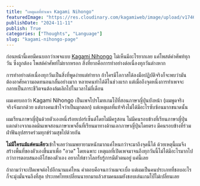 ```yaml
---
title: "เหตุผลที่ทำเพจ Kagami Nihongo"
featuredImage: "https://res.cloudinary.com/kagamiweb/image/upload/v1746027495/blog.coregamehd.com/kagami-nihongo-page.jpg"
publishDate: "2024-11-11"
publish: True
categories: ["Thoughts", "Language"]
slug: "kagami-nihongo-page"
---
```



ก่อนหน้านี้เคยมีคนบอกว่าเพจแบบ [Kagami Nihongo](https://www.facebook.com/kagaminihongo) ไม่เห็นมีอะไรยากเลย แค่โพสต์คำศัพท์ทุกวัน ซึ่งถูกต้อง โพสต์คำศัพท์ไม่ยากหรอก สิ่งที่ยากคือการทำอย่างต่อเนื่องทุกวันต่างหาก

การทำอย่างต่อเนื่องทุกวันเป็นสิ่งที่พูดง่ายแต่ทำยาก ถ้าใครมีโอกาสได้ลงมือปฏิบัติจริงก็จะพบว่ามันต้องอาศัยความอดทนอนกลั้นอย่างมาก หลายคนทำได้ดีในช่วงแรก แต่เมื่อถึงจุดหนึ่งการทำเพจจะกลายเป็นภาระชีวิตจนต้องล้มเลิกไปในเวลาไม่กี่เดือน

ผมเคยบอกว่า Kagami Nihongo เป็นเพจโปรโมทเกมโป๊ที่สอนภาษาญี่ปุ่นบังหน้า (ผมพูดจริง จริงจังมากด้วย แต่บางคนเข้าใจว่าเป็นมุกตลก) แต่เหตุผลที่แท้จริงไม่ได้มีอะไรซับซ้อนมากขนาดนั้น

ผมเรียนภาษาญี่ปุ่นด้วยตัวเองหนึ่งร้อยเปอร์เซ็นต์โดยไม่มีครูสอน ไม่มีคนรอบข้างที่เรียนภาษาญี่ปุ่น แตกต่างจากแอดมินเพจสอนภาษาเพจอื่นที่เรียนมาทางด้านเอกภาษาญี่ปุ่นโดยตรง มีคนรอบข้างที่ร่วมฝ่าฟันอุปสรรคร่วมทุกข์ร่วมสุขไปด้วยกัน

**ไม่มีใครแม้แต่คนเดียว**เข้าใจเลยว่าผมพยายามหนักมากแค่ไหนกว่าจะมาถึงจุดนี้ได้ ด้วยเหตุนี้ผมจึงสร้างพื้นที่ของตัวเองขึ้นมาเพื่อ "อวด" โดยเฉพาะ เหตุผลที่เปิดเพจมาจนถึงทุกวันนี้ไม่ได้มีอะไรมากไปกว่าการตอบสนองอีโก้ของตัวเอง อยากให้ชาวโลกรับรู้การมีตัวตนอยู่ แค่นี้เลย

ถ้าถามว่าจะเปิดเพจต่อไปอีกนานแค่ไหน คำตอบคือจนกว่าผมจะเบื่อ แต่ผมเป็นคนประเภทที่ชอบอะไรก็จะมุ่งมั่นจนถึงที่สุด ประเทศไทยเปลี่ยนนายกมาแล้วสามคนผมยังชอบเล่นเกมโป๊ไม่เปลี่ยนเลย
